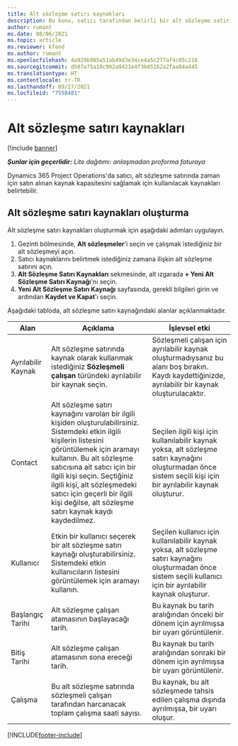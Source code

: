 ```yaml
---
title: Alt sözleşme satırı kaynakları
description: Bu konu, satıcı tarafından belirli bir alt sözleşme satırı için sağlanan ayrılmış kaynakların nasıl belirleneceğini açıklar.
author: rumant
ms.date: 08/06/2021
ms.topic: article
ms.reviewer: kfend
ms.author: rumant
ms.openlocfilehash: 4a929b985a51ab49d3e34ce4a5c277af4c05c216
ms.sourcegitcommit: d507a75a19c992a9421e4f3605162a2faa84a445
ms.translationtype: HT
ms.contentlocale: tr-TR
ms.lasthandoff: 09/27/2021
ms.locfileid: "7558481"
---
```

# <a name="subcontract-line-resources"></a>Alt sözleşme satırı kaynakları

[!include [banner](../../includes/dataverse-preview.md)]

_**Şunlar için geçerlidir:** Lite dağıtımı: anlaşmadan proforma faturaya_

Dynamics 365 Project Operations'da satıcı, alt sözleşme satırında zaman için satın alınan kaynak kapasitesini sağlamak için kullanılacak kaynakları belirtebilir.

## <a name="create-subcontract-line-resources"></a>Alt sözleşme satırı kaynakları oluşturma

Alt sözleşme satırı kaynakları oluşturmak için aşağıdaki adımları uygulayın.

1. Gezinti bölmesinde, **Alt sözleşmeler**'i seçin ve çalışmak istediğiniz bir alt sözleşmeyi açın.
2. Satıcı kaynaklarını belirtmek istediğiniz zamana ilişkin alt sözleşme satırını açın.
3. **Alt Sözleşme Satırı Kaynakları** sekmesinde, alt ızgarada **+ Yeni Alt Sözleşme Satırı Kaynağı**'nı seçin.
4. **Yeni Alt Sözleşme Satırı Kaynağı** sayfasında, gerekli bilgileri girin ve ardından **Kaydet ve Kapat**'ı seçin.

Aşağıdaki tabloda, alt sözleşme satırı kaynağındaki alanlar açıklanmaktadır.

| Alan | Açıklama | İşlevsel etki |
| ----- | ----------- | ----------------- |
| Ayrılabilir Kaynak | Alt sözleşme satırında kaynak olarak kullanmak istediğiniz **Sözleşmeli çalışan** türündeki ayrılabilir bir kaynak seçin.| Sözleşmeli çalışan için ayrılabilir kaynak oluşturmadıysanız bu alanı boş bırakın. Kaydı kaydettiğinizde, ayrılabilir bir kaynak oluşturulacaktır.  |
| Contact | Alt sözleşme satırı kaynağını varolan bir ilgili kişiden oluşturulabilirsiniz. Sistemdeki etkin ilgili kişilerin listesini görüntülemek için aramayı kullanın. Bu alt sözleşme satıcısına ait satıcı için bir ilgili kişi seçin. Seçtiğiniz ilgili kişi, alt sözleşmedeki satıcı için geçerli bir ilgili kişi değilse, alt sözleşme satırı kaynak kaydı kaydedilmez.| Seçilen ilgili kişi için kullanılabilir kaynak yoksa, alt sözleşme satırı kaynağını oluşturmadan önce sistem seçili kişi için bir ayrılabilir kaynak oluşturur. |
| Kullanıcı | Etkin bir kullanıcı seçerek bir alt sözleşme satırı kaynağı oluşturabilirsiniz. Sistemdeki etkin kullanıcıların listesini görüntülemek için aramayı kullanın.| Seçilen kullanıcı için kullanılabilir kaynak yoksa, alt sözleşme satırı kaynağını oluşturmadan önce sistem seçili kullanıcı için bir ayrılabilir kaynak oluşturur. |
| Başlangıç Tarihi | Alt sözleşme çalışan atamasının başlayacağı tarih.| Bu kaynak bu tarih aralığından önceki bir dönem için ayrılmışsa bir uyarı görüntülenir. |
| Bitiş Tarihi | Alt sözleşme çalışan atamasının sona ereceği tarih.| Bu kaynak bu tarih aralığından sonraki bir dönem için ayrılmışsa bir uyarı görüntülenir. |
| Çalışma | Bu alt sözleşme satırında sözleşmeli çalışan tarafından harcanacak toplam çalışma saati sayısı.| Bu kaynak, bu alt sözleşmede tahsis edilen çalışma dışında ayrılmışsa, bir uyarı oluşur. |


[!INCLUDE[footer-include](../../includes/footer-banner.md)]
